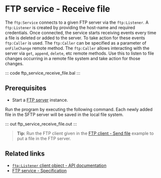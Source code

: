 # FTP service - Receive file

The `ftp:Service` connects to a given FTP server via the `ftp:Listener`. A `ftp:Listener` is created by providing the host-name and required credentials. Once connected, the service starts receiving events every time a file is deleted or added to the server. To take action for these events `ftp:Caller` is used. The `ftp:Caller` can be specified as a parameter of `onFileChange` remote method. The `ftp:Caller` allows interacting with the server via `get`, `append`, `delete`, etc remote methods. Use this to listen to file changes occurring in a remote file system and take action for those changes.

::: code ftp_service_receive_file.bal :::

## Prerequisites
- Start a [FTP server](https://hub.docker.com/r/stilliard/pure-ftpd/) instance.

Run the program by executing the following command. Each newly added file in the SFTP server will be saved in the local file system.

::: out ftp_service_receive_file.out :::

>**Tip:** Run the FTP client given in the [FTP client - Send file](/learn/by-example/ftp-client-send-file) example to put a file in the FTP server.

## Related links
- [`ftp:Listener` client object  - API documentation](https://lib.ballerina.io/ballerina/ftp/latest#Listener)
- [FTP service - Specification](/spec/ftp/#422-secure-listener)
